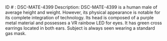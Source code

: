 ID # : DSC-MATE-4399
Description: DSC-MATE-4399 is a human male of average height and weight. However, its physical appearance is notable for its complete integration of technology. Its head is composed of a purple metal material and possesses a VR rainbow LED for eyes. It has green cross earrings located in both ears. Subject is always seen wearing a standard gas mask.
